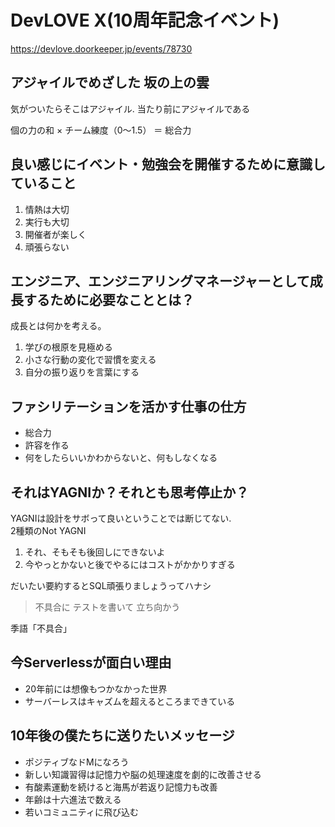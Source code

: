 # DevLOVE X(10周年記念イベント)

https://devlove.doorkeeper.jp/events/78730

## アジャイルでめざした 坂の上の雲

気がついたらそこはアジャイル. 
当たり前にアジャイルである

個の力の和 × チーム練度（0〜1.5） ＝ 総合力

## 良い感じにイベント・勉強会を開催するために意識していること

1. 情熱は大切
1. 実行も大切
1. 開催者が楽しく
1. 頑張らない

## エンジニア、エンジニアリングマネージャーとして成長するために必要なこととは？
成長とは何かを考える。

1. 学びの根原を見極める
2. 小さな行動の変化で習慣を変える
3. 自分の振り返りを言葉にする

## ファシリテーションを活かす仕事の仕方

- 総合力
- 許容を作る
- 何をしたらいいかわからないと、何もしなくなる

## それはYAGNIか？それとも思考停止か？

YAGNIは設計をサボって良いということでは断じてない.  
2種類のNot YAGNI

1. それ、そもそも後回しにできないよ
2. 今やっとかないと後でやるにはコストがかかりすぎる

だいたい要約するとSQL頑張りましょうってハナシ

> 不具合に テストを書いて 立ち向かう

季語「不具合」

## 今Serverlessが面白い理由

- 20年前には想像もつかなかった世界
- サーバーレスはキャズムを超えるところまできている

## 10年後の僕たちに送りたいメッセージ

- ポジティブなドMになろう
- 新しい知識習得は記憶力や脳の処理速度を劇的に改善させる
- 有酸素運動を続けると海馬が若返り記憶力も改善
- 年齢は十六進法で数える
- 若いコミュニティに飛び込む
